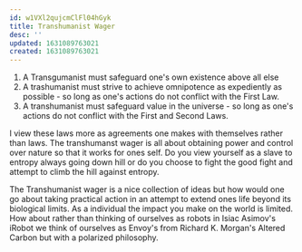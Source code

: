 ```yaml
---
id: w1VXl2qujcmClFl04hGyk
title: Transhumanist Wager
desc: ''
updated: 1631089763021
created: 1631089763021
---
```


1.  A Transgumanist must safeguard one's own existence above all else
2.  A trashumanist must strive to achieve omnipotence as expediently as possible - so long as one's actions do not conflict with the First Law.
3.  A transhumanist must safeguard value in the universe - so long as one's actions do not conflict with the First and Second Laws.

I view these laws more as agreements one makes with themselves rather than laws. The transhumanst wager is all about obtaining power and control over nature so that it works for ones self. Do you view yourself as a slave to entropy always going down hill or do you choose to fight the good fight and attempt to climb the hill against entropy.

The Transhumanist wager is a nice collection of ideas but how would one go about taking practical action in an attempt to extend ones life beyond its biological limits. As a individual the impact you make on the world is limited. How about rather than thinking of ourselves as robots in Isiac Asimov's iRobot we think of ourselves as Envoy's from Richard K. Morgan's Altered Carbon but with a polarized philosophy.
